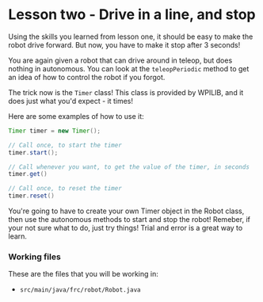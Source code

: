 # Lesson two - Drive in a line, and stop

Using the skills you learned from lesson one, it should be easy to make the robot drive forward. But now, you have to make it stop after 3 seconds!

You are again given a robot that can drive around in teleop, but does nothing in autonomous. You can look at the `teleopPeriodic` method to get an idea of how to control the robot if you forgot.

The trick now is the `Timer` class! This class is provided by WPILIB, and it does just what you'd expect - it times!

Here are some examples of how to use it:

```java
Timer timer = new Timer();

// Call once, to start the timer
timer.start();

// Call whenever you want, to get the value of the timer, in seconds
timer.get()

// Call once, to reset the timer
timer.reset()
```

You're going to have to create your own Timer object in the Robot class, then use the autonomous methods to start and stop the robot! Remeber, if your not sure what to do, just try things! Trial and error is a great way to learn.

### Working files

These are the files that you will be working in:

- `src/main/java/frc/robot/Robot.java`
